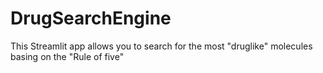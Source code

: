 # DrugSearchEngine
This Streamlit app allows you to search for the most "druglike" molecules basing on the "Rule of five"
